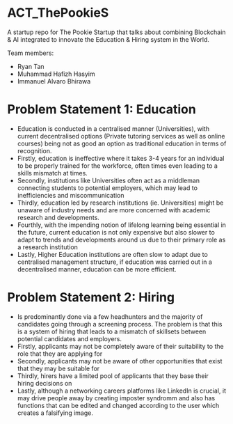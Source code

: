 # ACT_ThePookieS
A startup repo for The Pookie Startup that talks about combining Blockchain &amp; AI integrated to innovate the Education &amp; Hiring system in the World.

Team members:
- Ryan Tan
- Muhammad Hafizh Hasyim
- Immanuel Alvaro Bhirawa

# Problem Statement 1: Education
- Education is conducted in a centralised manner (Universities), with current decentralised options (Private tutoring services as well as online courses) being not as good an option as traditional education in terms of recognition.
- Firstly, education is ineffective where it takes 3-4 years for an individual to be properly trained for the workforce, often times even leading to a skills mismatch at times.
- Secondly, institutions like Universities often act as a middleman connecting students to potential employers, which may lead to inefficiencies and miscommunication
- Thirdly, education led by research institutions (ie. Universities) might be unaware of industry needs and are more concerned with academic research and developments.
- Fourthly, with the impending notion of lifelong learning being essential in the future, current education is not only expensive but also slower to adapt to trends and developments around us due to their primary role as a research institution
- Lastly, Higher Education institutions are often slow to adapt due to centralised management structure, if education was carried out in a decentralised manner, education can be more efficient.
# Problem Statement 2: Hiring
- Is predominantly done via a few headhunters and the majority of candidates going through a screening process. The problem is that this is a system of hiring that leads to a mismatch of skillsets between potential candidates and employers.
- Firstly, applicants may not be completely aware of their suitability to the role that they are applying for
- Secondly, applicants may not be aware of other opportunities that exist that they may be suitable for
- Thirdly, hirers have a limited pool of applicants that they base their hiring decisions on
- Lastly, although a networking careers platforms like LinkedIn is crucial, it may drive people away by creating imposter syndromm and also has functions that can be edited and changed according to the user which creates a falsifying image.
